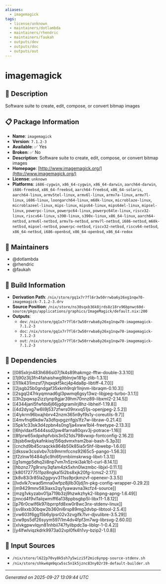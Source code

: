 ```yaml
---
aliases:
  - imagemagick
tags:
  - license/unknown
  - maintainers/dotlambda
  - maintainers/rhendric
  - maintainers/faukah
  - outputs/dev
  - outputs/doc
  - outputs/out
---
```


# imagemagick

## 📝 Description

Software suite to create, edit, compose, or convert bitmap images

## 📋 Package Information

- **Name**: `imagemagick`
- **Version**: `7.1.2-3`
- **Available**: ✅ Yes
- **Broken**: ✅ No
- **Description**: Software suite to create, edit, compose, or convert bitmap images
- **Homepage**: [http://www.imagemagick.org/](http://www.imagemagick.org/)
- **License**: `unknown`
- **Platforms**: `i686-cygwin`, `x86_64-cygwin`, `x86_64-darwin`, `aarch64-darwin`, `i686-freebsd`, `x86_64-freebsd`, `aarch64-freebsd`, `x86_64-solaris`, `aarch64-linux`, `armv5tel-linux`, `armv6l-linux`, `armv7a-linux`, `armv7l-linux`, `i686-linux`, `loongarch64-linux`, `m68k-linux`, `microblaze-linux`, `microblazeel-linux`, `mips-linux`, `mips64-linux`, `mips64el-linux`, `mipsel-linux`, `powerpc-linux`, `powerpc64-linux`, `powerpc64le-linux`, `riscv32-linux`, `riscv64-linux`, `s390-linux`, `s390x-linux`, `x86_64-linux`, `aarch64-netbsd`, `armv6l-netbsd`, `armv7a-netbsd`, `armv7l-netbsd`, `i686-netbsd`, `m68k-netbsd`, `mipsel-netbsd`, `powerpc-netbsd`, `riscv32-netbsd`, `riscv64-netbsd`, `x86_64-netbsd`, `i686-openbsd`, `x86_64-openbsd`, `x86_64-redox`
## 👥 Maintainers

- @dotlambda
- @rhendric
- @faukah


## 🔧 Build Information

- **Derivation Path**: `/nix/store/gq1x7r7fl6r3w50rrwba6y26xg1nqw70-imagemagick-7.1.2-3.drv`
- **Source Position**: `/nix/store/ns30sqxb36k8jrds8z18rv96bpnwc60d-source/pkgs/applications/graphics/ImageMagick/default.nix:200`
- **Outputs**:
  - `dev`:  `/nix/store/gq1x7r7fl6r3w50rrwba6y26xg1nqw70-imagemagick-7.1.2-3`
  - `doc`:  `/nix/store/gq1x7r7fl6r3w50rrwba6y26xg1nqw70-imagemagick-7.1.2-3`
  - `out`:  `/nix/store/gq1x7r7fl6r3w50rrwba6y26xg1nqw70-imagemagick-7.1.2-3`

## 🔗 Dependencies

- [[085xlrjn483h686si07j1k4s89hakmgz-fftw-double-3.3.10]]
- [[1j90z3lj3fn4fahaishwg9blnrjw181g-zlib-1.3.1]]
- [[1l1lk431imzsf7jhqxqkf5kcj4p4da8p-libtiff-4.7.0]]
- [[2jsgb25b0gndgaf35xknh9rqlr1lnjnm-libraqm-0.10.3]]
- [[2sgql247rkyqmnad6gl3pwmq6gsy13wz-libjpeg-turbo-3.1.1]]
- [[3h2pqwsp2izzlynp9gjar39hm70nnz89-libxml2-2.14.5]]
- [[4344janl5fwfds6j66jgdgramilrj8hz-libheif-1.19.8]]
- [[4d2dyxg7w6li9j537zfwrs09nxvq51js-openjpeg-2.5.2]]
- [[4lykrm96bxajhbrv42nzm365n9yf9s1y-coreutils-9.7]]
- [[4mvfnql6kdw7a3dfqvpgzrifgjs1fz7w-libraw-0.21.4]]
- [[5pk1c33sk3d4zpbn4s0ng1ja4xww1bl4-freetype-2.13.3]]
- [[6hjvldaxf5444ssd2pw4farna80qxv3j-potrace-1.16]]
- [[8fprw65xdpxhpfvbis3n521ds798vwxp-fontconfig-2.16.2]]
- [[bjsb6wdjykafnkixq156qdvmxhsm2bai-bash-5.3p3]]
- [[cnchd9b45craqckk864b50k85ia5r5hf-libwebp-1.6.0]]
- [[dkssw3csslvbv7cb9mrmfccns92l65c5-pango-1.56.3]]
- [[f2zlnw16484q5c9hi6fjnmbiimskrwsg-libxt-1.3.1]]
- [[g1smgp5dhq2ii8np7vm7n5znki3ak1b1-curl-8.14.1]]
- [[hbznz77g9rxny3qfam4zk5xhn0lwzmbc-libjxl-0.11.1]]
- [[k8017277511pz8ngka15i2bs8xjk20fg-lcms2-2.17]]
- [[k8v83i3r85la2ggvyv311ss9prjkmzvf-openexr-3.3.5]]
- [[lvdvlk7cwad5mna0wfpz8jllb30jdj1n-pkg-config-wrapper-0.29.2]]
- [[m9429mnv583iaxs2qy1yawavna3kcfz4-source]]
- [[mzg1vkyzabv01ja719b3zj9hzwkzhyk2-libpng-apng-1.6.49]]
- [[nncd4f9vl1alqwmiff6a138ppbsgbp5l-libx11-1.8.12]]
- [[p76r0cwlf6k97ibprrpfd8xw0r8wc3nx-stdenv-linux]]
- [[sv8lxxb30bqw2b360ni6rsp89mg2dvbp-libtool-2.5.4]]
- [[vw603f6gg15b6ylpsr02v3zvgifk7lvr-djvulibre-3.5.29]]
- [[vw9ps5df26syym597i1m4dv4fpf3m7wg-librsvg-2.60.0]]
- [[xlvkgpwvlqyn81nhbii747fyilbpdc3a-liblqr-1-0.4.2]]
- [[y4lfwlviqzkdrk9973a02vpl0fk4h1vy-bzip2-1.0.8]]

## 📁 Input Sources

- `/nix/store/l622p70vy8k5sh7y5wizi5f2mic6ynpg-source-stdenv.sh`
- `/nix/store/shkw4qm9qcw5sc5n1k5jznc83ny02r39-default-builder.sh`

---
*Generated on 2025-09-27 13:09:44 UTC*
